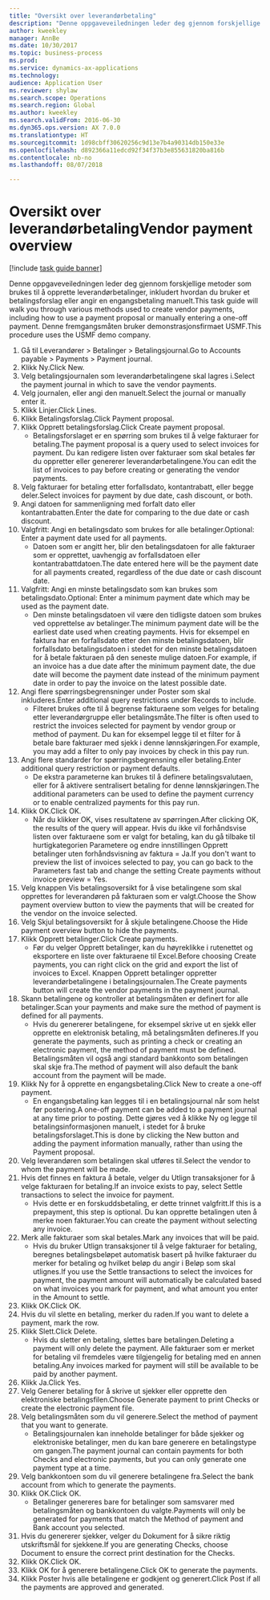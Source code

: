 ```yaml
--- 
title: "Oversikt over leverandørbetaling"
description: "Denne oppgaveveiledningen leder deg gjennom forskjellige metoder som brukes til å opprette leverandørbetalinger, inkludert hvordan du bruker et betalingsforslag eller angir en engangsbetaling manuelt."
author: kweekley
manager: AnnBe
ms.date: 10/30/2017
ms.topic: business-process
ms.prod: 
ms.service: dynamics-ax-applications
ms.technology: 
audience: Application User
ms.reviewer: shylaw
ms.search.scope: Operations
ms.search.region: Global
ms.author: kweekley
ms.search.validFrom: 2016-06-30
ms.dyn365.ops.version: AX 7.0.0
ms.translationtype: HT
ms.sourcegitcommit: 1d98cbff30620256c9d13e7b4a90314db150e33e
ms.openlocfilehash: d892366a11edcd92f34f37b3e855631820ba816b
ms.contentlocale: nb-no
ms.lasthandoff: 08/07/2018

---
```

# <a name="vendor-payment-overview"></a><span data-ttu-id="51cb2-103">Oversikt over leverandørbetaling</span><span class="sxs-lookup"><span data-stu-id="51cb2-103">Vendor payment overview</span></span>

[!include [task guide banner](../../includes/task-guide-banner.md)]

<span data-ttu-id="51cb2-104">Denne oppgaveveiledningen leder deg gjennom forskjellige metoder som brukes til å opprette leverandørbetalinger, inkludert hvordan du bruker et betalingsforslag eller angir en engangsbetaling manuelt.</span><span class="sxs-lookup"><span data-stu-id="51cb2-104">This task guide will walk you through various methods used to create vendor payments, including how to use a payment proposal or manually entering a one-off payment.</span></span> <span data-ttu-id="51cb2-105">Denne fremgangsmåten bruker demonstrasjonsfirmaet USMF.</span><span class="sxs-lookup"><span data-stu-id="51cb2-105">This procedure uses the USMF demo company.</span></span>

1. <span data-ttu-id="51cb2-106">Gå til Leverandører > Betalinger > Betalingsjournal.</span><span class="sxs-lookup"><span data-stu-id="51cb2-106">Go to Accounts payable > Payments > Payment journal.</span></span>
2. <span data-ttu-id="51cb2-107">Klikk Ny.</span><span class="sxs-lookup"><span data-stu-id="51cb2-107">Click New.</span></span>
3. <span data-ttu-id="51cb2-108">Velg betalingsjournalen som leverandørbetalingene skal lagres i.</span><span class="sxs-lookup"><span data-stu-id="51cb2-108">Select the payment journal in which to save the vendor payments.</span></span> 
4. <span data-ttu-id="51cb2-109">Velg journalen, eller angi den manuelt.</span><span class="sxs-lookup"><span data-stu-id="51cb2-109">Select the journal or manually enter it.</span></span>
5. <span data-ttu-id="51cb2-110">Klikk Linjer.</span><span class="sxs-lookup"><span data-stu-id="51cb2-110">Click Lines.</span></span>
6. <span data-ttu-id="51cb2-111">Klikk Betalingsforslag.</span><span class="sxs-lookup"><span data-stu-id="51cb2-111">Click Payment proposal.</span></span>
7. <span data-ttu-id="51cb2-112">Klikk Opprett betalingsforslag.</span><span class="sxs-lookup"><span data-stu-id="51cb2-112">Click Create payment proposal.</span></span>
    * <span data-ttu-id="51cb2-113">Betalingsforslaget er en spørring som brukes til å velge fakturaer for betaling.</span><span class="sxs-lookup"><span data-stu-id="51cb2-113">The payment proposal is a query used to select invoices for payment.</span></span> <span data-ttu-id="51cb2-114">Du kan redigere listen over fakturaer som skal betales før du oppretter eller genererer leverandørbetalingene.</span><span class="sxs-lookup"><span data-stu-id="51cb2-114">You can edit the list of invoices to pay before creating or generating the vendor payments.</span></span>  
8. <span data-ttu-id="51cb2-115">Velg fakturaer for betaling etter forfallsdato, kontantrabatt, eller begge deler.</span><span class="sxs-lookup"><span data-stu-id="51cb2-115">Select invoices for payment by due date, cash discount, or both.</span></span> 
9. <span data-ttu-id="51cb2-116">Angi datoen for sammenligning med forfalt dato eller kontantrabatten.</span><span class="sxs-lookup"><span data-stu-id="51cb2-116">Enter the date for comparing to the due date or cash discount.</span></span> 
10. <span data-ttu-id="51cb2-117">Valgfritt: Angi en betalingsdato som brukes for alle betalinger.</span><span class="sxs-lookup"><span data-stu-id="51cb2-117">Optional: Enter a payment date used for all payments.</span></span>
    * <span data-ttu-id="51cb2-118">Datoen som er angitt her, blir den betalingsdatoen for alle fakturaer som er opprettet, uavhengig av forfallsdatoen eller kontantrabattdatoen.</span><span class="sxs-lookup"><span data-stu-id="51cb2-118">The date entered here will be the payment date for all payments created, regardless of the due date or cash discount date.</span></span>  
11. <span data-ttu-id="51cb2-119">Valgfritt: Angi en minste betalingsdato som kan brukes som betalingsdato.</span><span class="sxs-lookup"><span data-stu-id="51cb2-119">Optional: Enter a minimum payment date which may be used as the payment date.</span></span>
    * <span data-ttu-id="51cb2-120">Den minste betalingsdatoen vil være den tidligste datoen som brukes ved opprettelse av betalinger.</span><span class="sxs-lookup"><span data-stu-id="51cb2-120">The minimum payment date will be the earliest date used when creating payments.</span></span> <span data-ttu-id="51cb2-121">Hvis for eksempel en faktura har en forfallsdato etter den minste betalingsdatoen, blir forfallsdato betalingsdatoen i stedet for den minste betalingsdatoen for å betale fakturaen på den seneste mulige datoen.</span><span class="sxs-lookup"><span data-stu-id="51cb2-121">For example, if an invoice has a due date after the minimum payment date, the due date will become the payment date instead of the minimum payment date in order to pay the invoice on the latest possible date.</span></span>  
12. <span data-ttu-id="51cb2-122">Angi flere spørringsbegrensninger under Poster som skal inkluderes.</span><span class="sxs-lookup"><span data-stu-id="51cb2-122">Enter additional query restrictions under Records to include.</span></span>
    * <span data-ttu-id="51cb2-123">Filteret brukes ofte til å begrense fakturaene som velges for betaling etter leverandørgruppe eller betalingsmåte.</span><span class="sxs-lookup"><span data-stu-id="51cb2-123">The filter is often used to restrict the invoices selected for payment by vendor group or method of payment.</span></span> <span data-ttu-id="51cb2-124">Du kan for eksempel legge til et filter for å betale bare fakturaer med sjekk i denne lønnskjøringen.</span><span class="sxs-lookup"><span data-stu-id="51cb2-124">For example, you may add a filter to only pay invoices by check in this pay run.</span></span>  
13. <span data-ttu-id="51cb2-125">Angi flere standarder for spørringsbegrensning eller betaling.</span><span class="sxs-lookup"><span data-stu-id="51cb2-125">Enter additional query restriction or payment defaults.</span></span> 
    * <span data-ttu-id="51cb2-126">De ekstra parameterne kan brukes til å definere betalingsvalutaen, eller for å aktivere sentralisert betaling for denne lønnskjøringen.</span><span class="sxs-lookup"><span data-stu-id="51cb2-126">The additional parameters can be used to define the payment currency or to enable centralized payments for this pay run.</span></span>  
14. <span data-ttu-id="51cb2-127">Klikk OK.</span><span class="sxs-lookup"><span data-stu-id="51cb2-127">Click OK.</span></span>
    * <span data-ttu-id="51cb2-128">Når du klikker OK, vises resultatene av spørringen.</span><span class="sxs-lookup"><span data-stu-id="51cb2-128">After clicking OK, the results of the query will appear.</span></span> <span data-ttu-id="51cb2-129">Hvis du ikke vil forhåndsvise listen over fakturaene som er valgt for betaling, kan du gå tilbake til hurtigkategorien Parametere og endre innstillingen Opprett betalinger uten forhåndsvisning av faktura = Ja.</span><span class="sxs-lookup"><span data-stu-id="51cb2-129">If you don't want to preview the list of invoices selected to pay, you can go back to the Parameters fast tab and change the setting Create payments without invoice preview = Yes.</span></span>  
15. <span data-ttu-id="51cb2-130">Velg knappen Vis betalingsoversikt for å vise betalingene som skal opprettes for leverandøren på fakturaen som er valgt.</span><span class="sxs-lookup"><span data-stu-id="51cb2-130">Choose the Show payment overview button to view the payments that will be created for the vendor on the invoice selected.</span></span>
16. <span data-ttu-id="51cb2-131">Velg Skjul betalingsoversikt for å skjule betalingene.</span><span class="sxs-lookup"><span data-stu-id="51cb2-131">Choose the Hide payment overview button to hide the payments.</span></span> 
17. <span data-ttu-id="51cb2-132">Klikk Opprett betalinger.</span><span class="sxs-lookup"><span data-stu-id="51cb2-132">Click Create payments.</span></span>
    * <span data-ttu-id="51cb2-133">Før du velger Opprett betalinger, kan du høyreklikke i rutenettet og eksportere en liste over fakturaene til Excel.</span><span class="sxs-lookup"><span data-stu-id="51cb2-133">Before choosing Create payments, you can right click on the grid and export the list of invoices to Excel.</span></span> <span data-ttu-id="51cb2-134">Knappen Opprett betalinger oppretter leverandørbetalingene i betalingsjournalen.</span><span class="sxs-lookup"><span data-stu-id="51cb2-134">The Create payments button will create the vendor payments in the payment journal.</span></span>  
18. <span data-ttu-id="51cb2-135">Skann betalingene og kontroller at betalingsmåten er definert for alle betalinger.</span><span class="sxs-lookup"><span data-stu-id="51cb2-135">Scan your payments and make sure the method of payment is defined for all payments.</span></span> 
    * <span data-ttu-id="51cb2-136">Hvis du genererer betalingene, for eksempel skrive ut en sjekk eller opprette en elektronisk betaling, må betalingsmåten defineres.</span><span class="sxs-lookup"><span data-stu-id="51cb2-136">If you generate the payments, such as printing a check or creating an electronic payment, the method of payment must be defined.</span></span> <span data-ttu-id="51cb2-137">Betalingsmåten vil også angi standard bankkonto som betalingen skal skje fra.</span><span class="sxs-lookup"><span data-stu-id="51cb2-137">The method of payment will also default the bank account from the payment will be made.</span></span>  
19. <span data-ttu-id="51cb2-138">Klikk Ny for å opprette en engangsbetaling.</span><span class="sxs-lookup"><span data-stu-id="51cb2-138">Click New to create a one-off payment.</span></span>
    * <span data-ttu-id="51cb2-139">En engangsbetaling kan legges til i en betalingsjournal når som helst før postering.</span><span class="sxs-lookup"><span data-stu-id="51cb2-139">A one-off payment can be added to a payment journal at any time prior to posting.</span></span> <span data-ttu-id="51cb2-140">Dette gjøres ved å klikke Ny og legge til betalingsinformasjonen manuelt, i stedet for å bruke betalingsforslaget.</span><span class="sxs-lookup"><span data-stu-id="51cb2-140">This is done by clicking the New button and adding the payment information manually, rather than using the Payment proposal.</span></span>  
20. <span data-ttu-id="51cb2-141">Velg leverandøren som betalingen skal utføres til.</span><span class="sxs-lookup"><span data-stu-id="51cb2-141">Select the vendor to whom the payment will be made.</span></span>
21. <span data-ttu-id="51cb2-142">Hvis det finnes en faktura å betale, velger du Utlign transaksjoner for å velge fakturaen for betaling.</span><span class="sxs-lookup"><span data-stu-id="51cb2-142">If an invoice exists to pay, select Settle transactions to select the invoice for payment.</span></span>
    * <span data-ttu-id="51cb2-143">Hvis dette er en forskuddsbetaling, er dette trinnet valgfritt.</span><span class="sxs-lookup"><span data-stu-id="51cb2-143">If this is a prepayment, this step is optional.</span></span> <span data-ttu-id="51cb2-144">Du kan opprette betalingen uten å merke noen fakturaer.</span><span class="sxs-lookup"><span data-stu-id="51cb2-144">You can create the payment without selecting any invoice.</span></span>  
22. <span data-ttu-id="51cb2-145">Merk alle fakturaer som skal betales.</span><span class="sxs-lookup"><span data-stu-id="51cb2-145">Mark any invoices that will be paid.</span></span>
    * <span data-ttu-id="51cb2-146">Hvis du bruker Utlign transaksjoner til å velge fakturaer for betaling, beregnes betalingsbeløpet automatisk basert på hvilke fakturaer du merker for betaling og hvilket beløp du angir i Beløp som skal utlignes.</span><span class="sxs-lookup"><span data-stu-id="51cb2-146">If you use the Settle transactions to select the invoices for payment, the payment amount will automatically be calculated based on what invoices you mark for payment, and what amount you enter in the Amount to settle.</span></span>  
23. <span data-ttu-id="51cb2-147">Klikk OK.</span><span class="sxs-lookup"><span data-stu-id="51cb2-147">Click OK.</span></span>
24. <span data-ttu-id="51cb2-148">Hvis du vil slette en betaling, merker du raden.</span><span class="sxs-lookup"><span data-stu-id="51cb2-148">If you want to delete a payment, mark the row.</span></span>
25. <span data-ttu-id="51cb2-149">Klikk Slett.</span><span class="sxs-lookup"><span data-stu-id="51cb2-149">Click Delete.</span></span>
    * <span data-ttu-id="51cb2-150">Hvis du sletter en betaling, slettes bare betalingen.</span><span class="sxs-lookup"><span data-stu-id="51cb2-150">Deleting a payment will only delete the payment.</span></span> <span data-ttu-id="51cb2-151">Alle fakturaer som er merket for betaling vil fremdeles være tilgjengelig for betaling med en annen betaling.</span><span class="sxs-lookup"><span data-stu-id="51cb2-151">Any invoices marked for payment will still be available to be paid by another payment.</span></span>  
26. <span data-ttu-id="51cb2-152">Klikk Ja.</span><span class="sxs-lookup"><span data-stu-id="51cb2-152">Click Yes.</span></span>
27. <span data-ttu-id="51cb2-153">Velg Generer betaling for å skrive ut sjekker eller opprette den elektroniske betalingsfilen.</span><span class="sxs-lookup"><span data-stu-id="51cb2-153">Choose Generate payment to print Checks or create the electronic payment file.</span></span>
28. <span data-ttu-id="51cb2-154">Velg betalingsmåten som du vil generere.</span><span class="sxs-lookup"><span data-stu-id="51cb2-154">Select the method of payment that you want to generate.</span></span>
    * <span data-ttu-id="51cb2-155">Betalingsjournalen kan inneholde betalinger for både sjekker og elektroniske betalinger, men du kan bare generere en betalingstype om gangen.</span><span class="sxs-lookup"><span data-stu-id="51cb2-155">The payment journal can contain payments for both Checks and electronic payments, but you can only generate one payment type at a time.</span></span>  
29. <span data-ttu-id="51cb2-156">Velg bankkontoen som du vil generere betalingene fra.</span><span class="sxs-lookup"><span data-stu-id="51cb2-156">Select the bank account from which to generate the payments.</span></span>
30. <span data-ttu-id="51cb2-157">Klikk OK.</span><span class="sxs-lookup"><span data-stu-id="51cb2-157">Click OK.</span></span>
    * <span data-ttu-id="51cb2-158">Betalinger genereres bare for betalinger som samsvarer med betalingsmåten og bankkontoen du valgte.</span><span class="sxs-lookup"><span data-stu-id="51cb2-158">Payments will only be generated for payments that match the Method of payment and Bank account you selected.</span></span>  
31. <span data-ttu-id="51cb2-159">Hvis du genererer sjekker, velger du Dokument for å sikre riktig utskriftsmål for sjekkene.</span><span class="sxs-lookup"><span data-stu-id="51cb2-159">If you are generating Checks, choose Document to ensure the correct print destination for the Checks.</span></span>
32. <span data-ttu-id="51cb2-160">Klikk OK.</span><span class="sxs-lookup"><span data-stu-id="51cb2-160">Click OK.</span></span>
33. <span data-ttu-id="51cb2-161">Klikk OK for å generere betalingene.</span><span class="sxs-lookup"><span data-stu-id="51cb2-161">Click OK to generate the payments.</span></span>
34. <span data-ttu-id="51cb2-162">Klikk Poster hvis alle betalingene er godkjent og generert.</span><span class="sxs-lookup"><span data-stu-id="51cb2-162">Click Post if all the payments are approved and generated.</span></span> 


